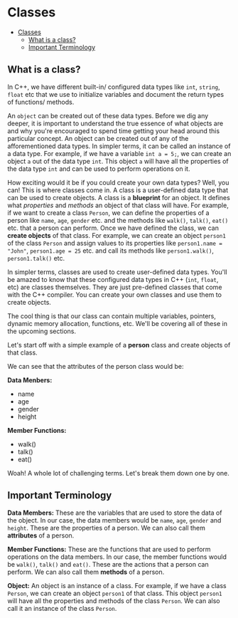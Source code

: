 # Classes

- [Classes](#classes)
  - [What is a class?](#what-is-a-class)
  - [Important Terminology](#important-terminology)

## What is a class?

In C++, we have different built-in/ configured data types like `int`, `string`, `float` etc that we use to initialize variables and document the return types of functions/ methods.

An `object` can be created out of these data types. Before we dig any deeper, it is important to understand the true essence of what objects are and why you're encouraged to spend time getting your head around this particular concept. An object can be created out of any of the afforementioned data types. In simpler terms, it can be called an instance of a data type. For example, if we have a variable `int a = 5;`, we can create an object `a` out of the data type `int`. This object `a` will have all the properties of the data type `int` and can be used to perform operations on it.

How exciting would it be if you could create your own data types? Well, you can! This is where classes come in. A class is a user-defined data type that can be used to create objects. A class is a **blueprint** for an object. It defines what *properties* and *methods* an object of that class will have. For example, if we want to create a class `Person`, we can define the properties of a person like `name`, `age`, `gender` etc. and the methods like `walk()`, `talk()`, `eat()` etc. that a person can perform. Once we have defined the class, we can **create objects** of that class. For example, we can create an object `person1` of the class `Person` and assign values to its properties like `person1.name = "John"`, `person1.age = 25` etc. and call its methods like `person1.walk()`, `person1.talk()` etc.

In simpler terms, classes are used to create user-defined data types. You'll be amazed to know that these configured data types in C++ (`int`, `float`, etc) are classes themselves. They are just pre-defined classes that come with the C++ compiler. You can create your own classes and use them to create objects.

The cool thing is that our class can contain multiple variables, pointers, dynamic memory allocation, functions, etc. We'll be covering all of these in the upcoming sections.

Let's start off with a simple example of a **person** class and create objects of that class.

We can see that the attributes of the person class would be:

**Data Menbers:**
- name
- age
- gender
- height

**Member Functions:**
- walk()
- talk()
- eat()

Woah! A whole lot of challenging terms. Let's break them down one by one.

## Important Terminology

**Data Members:** These are the variables that are used to store the data of the object. In our case, the data members would be `name`, `age`, `gender` and `height`. These are the properties of a person. We can also call them **attributes** of a person.

**Member Functions:** These are the functions that are used to perform operations on the data members. In our case, the member functions would be `walk()`, `talk()` and `eat()`. These are the actions that a person can perform. We can also call them **methods** of a person.

**Object:** An object is an instance of a class. For example, if we have a class `Person`, we can create an object `person1` of that class. This object `person1` will have all the properties and methods of the class `Person`. We can also call it an instance of the class `Person`.